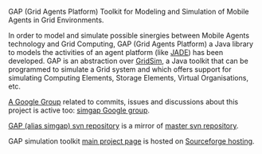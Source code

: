 GAP (Grid Agents Platform) Toolkit for Modeling and Simulation of Mobile Agents in Grid Environments.

In order to model and simulate possible sinergies between Mobile Agents technology and Grid Computing, GAP (Grid Agents Platform) a Java library to models the activities of an agent platform (like [JADE](http://jade.tilab.com/)) has been developed. GAP is an abstraction over [GridSim](http://www.gridbus.org/gridsim/), a Java toolkit that can be programmed to simulate a Grid system and which offers support for simulating Computing Elements, Storage Elements, Virtual Organisations, etc.

[A Google Group](http://groups.google.com/group/simgap) related to commits, issues and discussions about this project is active too: [simgap Google group](http://groups.google.com/group/simgap).

[GAP (alias simgap) svn repository](http://simgap.googlecode.com/svn/) is a mirror of [master svn repository](https://gap.svn.sourceforge.net/svnroot/gap).

GAP simulation toolkit [main project page](https://sourceforge.net/projects/gap) is hosted on [Sourceforge hosting](http://sourceforge.net/).
